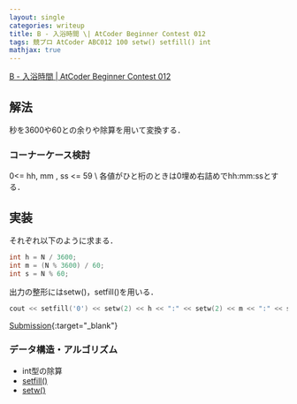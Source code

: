 ```yaml
---
layout: single
categories: writeup
title: B - 入浴時間 \| AtCoder Beginner Contest 012
tags: 競プロ AtCoder ABC012 100 setw() setfill() int
mathjax: true
---
```


[B - 入浴時間 \| AtCoder Beginner Contest 012](https://beta.atcoder.jp/contests/abc012/tasks/abc012_2)

## 解法
秒を3600や60との余りや除算を用いて変換する．

### コーナーケース検討
0<= hh, mm , ss <= 59 \\
各値がひと桁のときは0埋め右詰めでhh:mm:ssとする．

## 実装
それぞれ以下のように求まる．
```cpp
int h = N / 3600;
int m = (N % 3600) / 60;
int s = N % 60;
```
出力の整形にはsetw()，setfill()を用いる．
```cpp
cout << setfill('0') << setw(2) << h << ":" << setw(2) << m << ":" << setw(2) << s << endl;
```
[Submission](https://beta.atcoder.jp/contests/abc012/submissions/3015152){:target="_blank"}

### データ構造・アルゴリズム
- int型の除算
- [setfill()](http://www.cplusplus.com/reference/iomanip/setfill/)
- [setw()](http://www.cplusplus.com/reference/iomanip/setw/)